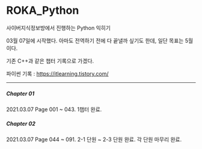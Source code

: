 # ROKA_Python
사이버지식정보방에서 진행하는 Python 익히기

03월 07일에 시작했다. 아마도 전역하기 전에 다 끝낼까 싶기도 한데, 일단 목표는 5월이다.

기존 C++과 같은 챕터 기록으로 가겠다.

파이썬 기록 : https://itlearning.tistory.com/

* * * 

##### Chapter 01

2021.03.07 Page 001 ~ 043. 1챕터 완료.

##### Chapter 02

2021.03.07 Page 044 ~ 091. 2-1 단원 ~ 2-3 단원 완료. 각 단원 마무리 완료.

